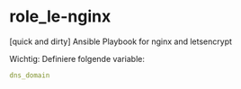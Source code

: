 # role_le-nginx
[quick and dirty] Ansible Playbook for nginx and letsencrypt


Wichtig: Definiere folgende variable:

```yaml
dns_domain
```

